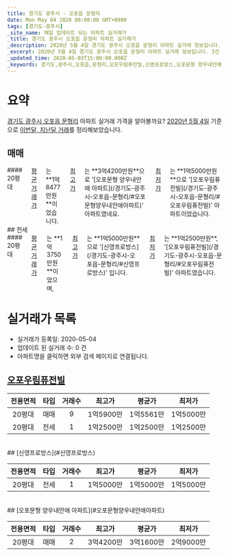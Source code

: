 ```yaml
---
title: 경기도 광주시 - 오포읍 문형리
date: Mon May 04 2020 00:00:00 GMT+0900
tags: [경기도-광주시]
_site_name: 매일 업데이트 되는 아파트 실거래가
_title: 경기도 광주시 오포읍 문형리 아파트 실거래가
_description: 2020년 5월 4일 경기도 광주시 오포읍 문형리 아파트 실거래 정보입니다. 3건 아파트 정보가 있습니다.
_excerpt: 2020년 5월 4일 경기도 광주시 오포읍 문형리 아파트 실거래 정보입니다. 3건 아파트 정보가 있습니다.
_updated_time: 2020-05-03T15:00:00.000Z
_keywords: 경기도,광주시,오포읍,문형리,오포우림퓨전빌,신영프로방스,오포문형 양우내안애 아파트
---
```





# 요약
<ins>경기도 광주시 오포읍 문형리</ins> 아파트 실거래 가격을 알아볼까요? <ins>2020년 5월 4일</ins> 기준으로 <ins>이번달, 지난달 거래</ins>를 정리해보았습니다.

## 매매
<div class="container">
<div class="twelve columns" markdown="1">
#### 20평대
<ins>평균 거래가</ins>는 **1억8477만원**이었습니다. <ins>최고가</ins>는 **3억4200만원**으로 '[오포문형 양우내안애 아파트](/경기도-광주시-오포읍-문형리/#오포문형양우내안애아파트)' 아파트였네요. <ins>최저가</ins>는 **1억5000만원**으로 '[오포우림퓨전빌](/경기도-광주시-오포읍-문형리/#오포우림퓨전빌)' 아파트이었습니다.
</div>
</div>
## 전세
<div class="container">
<div class="twelve columns" markdown="1">
#### 20평대
<ins>평균 거래가</ins>는 **1억3750만원**이었으며, <ins>최고가</ins>는 **1억5000만원**으로 '[신영프로방스](/경기도-광주시-오포읍-문형리/#신영프로방스)' 입니다. <ins>최저가</ins>는 **1억2500만원**, '[오포우림퓨전빌](/경기도-광주시-오포읍-문형리/#오포우림퓨전빌)' 아파트였습니다.
</div>
</div>



# 실거래가 목록
- 실거래가 등록일: 2020-05-04
- 업데이트 된 실거래 수: 0 건
- 아파트명을 클릭하면 외부 검색 페이지로 연결됩니다.

## [오포우림퓨전빌](#오포우림퓨전빌)

|전용면적|타입|거래수|최고가|평균가|최저가|
|:---:|:---:|:---:|:---:|:---:|:---:|
|20평대|<span class="deal-type-1">매매</span>|9|1억5900만|1억5561만|1억5000만|
|20평대|<span class="deal-type-2">전세</span>|1|1억2500만|1억2500만|1억2500만|

<br/>
## [신영프로방스](#신영프로방스)

|전용면적|타입|거래수|최고가|평균가|최저가|
|:---:|:---:|:---:|:---:|:---:|:---:|
|20평대|<span class="deal-type-2">전세</span>|1|1억5000만|1억5000만|1억5000만|

<br/>
## [오포문형 양우내안애 아파트](#오포문형양우내안애아파트)

|전용면적|타입|거래수|최고가|평균가|최저가|
|:---:|:---:|:---:|:---:|:---:|:---:|
|20평대|<span class="deal-type-1">매매</span>|2|3억4200만|3억1600만|2억9000만|

<br/>



